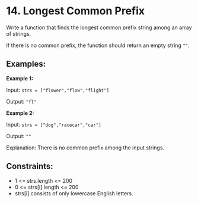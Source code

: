 # 14. Longest Common Prefix

Write a function that finds the longest common prefix string among an array of strings.

If there is no common prefix, the function should return an empty string `""`.

## Examples:

**Example 1:**

Input: `strs = ["flower","flow","flight"]`

Output: `"fl"`

**Example 2:**

Input: `strs = ["dog","racecar","car"]`

Output: `""`

Explanation: There is no common prefix among the input strings.

## Constraints:

- 1 <= strs.length <= 200
- 0 <= strs[i].length <= 200
- strs[i] consists of only lowercase English letters.